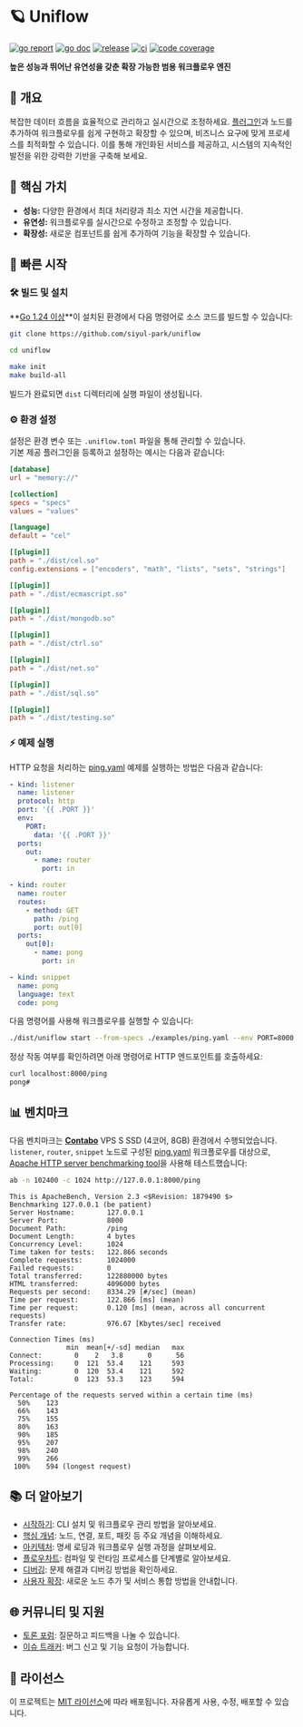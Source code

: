 # 🪐 Uniflow

[![go report][go_report_img]][go_report_url]
[![go doc][go_doc_img]][go_doc_url]
[![release][repo_releases_img]][repo_releases_url]
[![ci][repo_ci_img]][repo_ci_url]
[![code coverage][go_code_coverage_img]][go_code_coverage_url]

**높은 성능과 뛰어난 유연성을 갖춘 확장 가능한 범용 워크플로우 엔진**

## 📝 개요

복잡한 데이터 흐름을 효율적으로 관리하고 실시간으로 조정하세요. [플러그인](./plugin/README_kr.md)과 노드를 추가하여 워크플로우를 쉽게 구현하고 확장할 수 있으며, 비즈니스 요구에 맞게 프로세스를
최적화할 수 있습니다. 이를 통해 개인화된
서비스를 제공하고, 시스템의 지속적인 발전을 위한 강력한 기반을 구축해 보세요.

## 🎯 핵심 가치

- **성능:** 다양한 환경에서 최대 처리량과 최소 지연 시간을 제공합니다.
- **유연성:** 워크플로우를 실시간으로 수정하고 조정할 수 있습니다.
- **확장성:** 새로운 컴포넌트를 쉽게 추가하여 기능을 확장할 수 있습니다.

## 🚀 빠른 시작

### 🛠️ 빌드 및 설치

**[Go 1.24 이상](https://go.dev/doc/install)**이 설치된 환경에서 다음 명령어로 소스 코드를 빌드할 수 있습니다:

```sh
git clone https://github.com/siyul-park/uniflow

cd uniflow

make init
make build-all
```

빌드가 완료되면 `dist` 디렉터리에 실행 파일이 생성됩니다.

### ⚙️ 환경 설정

설정은 환경 변수 또는 `.uniflow.toml` 파일을 통해 관리할 수 있습니다.  
기본 제공 플러그인을 등록하고 설정하는 예시는 다음과 같습니다:

```toml
[database]
url = "memory://"

[collection]
specs = "specs"
values = "values"

[language]
default = "cel"

[[plugin]]
path = "./dist/cel.so"
config.extensions = ["encoders", "math", "lists", "sets", "strings"]

[[plugin]]
path = "./dist/ecmascript.so"

[[plugin]]
path = "./dist/mongodb.so"

[[plugin]]
path = "./dist/ctrl.so"

[[plugin]]
path = "./dist/net.so"

[[plugin]]
path = "./dist/sql.so"

[[plugin]]
path = "./dist/testing.so"
```

### ⚡ 예제 실행

HTTP 요청을 처리하는 [ping.yaml](examples/ping.yaml) 예제를 실행하는 방법은 다음과 같습니다:

```yaml
- kind: listener
  name: listener
  protocol: http
  port: '{{ .PORT }}'
  env:
    PORT:
      data: '{{ .PORT }}'
  ports:
    out:
      - name: router
        port: in

- kind: router
  name: router
  routes:
    - method: GET
      path: /ping
      port: out[0]
  ports:
    out[0]:
      - name: pong
        port: in

- kind: snippet
  name: pong
  language: text
  code: pong
```

다음 명령어를 사용해 워크플로우를 실행할 수 있습니다:

```sh
./dist/uniflow start --from-specs ./examples/ping.yaml --env PORT=8000
```

정상 작동 여부를 확인하려면 아래 명령어로 HTTP 엔드포인트를 호출하세요:

```sh
curl localhost:8000/ping
pong#
```

## 📊 벤치마크

다음 벤치마크는 **[Contabo](https://contabo.com/)** VPS S SSD (4코어, 8GB) 환경에서 수행되었습니다.  
`listener`, `router`, `snippet` 노드로 구성된 [ping.yaml](examples/ping.yaml) 워크플로우를
대상으로, [Apache HTTP server benchmarking tool](https://httpd.apache.org/docs/2.4/programs/ab.html)을 사용해 테스트했습니다:

```sh
ab -n 102400 -c 1024 http://127.0.0.1:8000/ping
```

```
This is ApacheBench, Version 2.3 <$Revision: 1879490 $>
Benchmarking 127.0.0.1 (be patient)
Server Hostname:        127.0.0.1
Server Port:            8000
Document Path:          /ping
Document Length:        4 bytes
Concurrency Level:      1024
Time taken for tests:   122.866 seconds
Complete requests:      1024000
Failed requests:        0
Total transferred:      122880000 bytes
HTML transferred:       4096000 bytes
Requests per second:    8334.29 [#/sec] (mean)
Time per request:       122.866 [ms] (mean)
Time per request:       0.120 [ms] (mean, across all concurrent requests)
Transfer rate:          976.67 [Kbytes/sec] received

Connection Times (ms)
              min  mean[+/-sd] median   max
Connect:        0    2   3.8      0      56
Processing:     0  121  53.4    121     593
Waiting:        0  120  53.4    121     592
Total:          0  123  53.3    123     594

Percentage of the requests served within a certain time (ms)
  50%    123
  66%    143
  75%    155
  80%    163
  90%    185
  95%    207
  98%    240
  99%    266
 100%    594 (longest request)
```

## 📚 더 알아보기

- [시작하기](./docs/getting_started_kr.md): CLI 설치 및 워크플로우 관리 방법을 알아보세요.
- [핵심 개념](./docs/key_concepts_kr.md): 노드, 연결, 포트, 패킷 등 주요 개념을 이해하세요.
- [아키텍처](./docs/architecture_kr.md): 명세 로딩과 워크플로우 실행 과정을 살펴보세요.
- [플로우차트](./docs/flowchart_kr.md): 컴파일 및 런타임 프로세스를 단계별로 알아보세요.
- [디버깅](./docs/debugging_kr.md): 문제 해결과 디버깅 방법을 확인하세요.
- [사용자 확장](./docs/user_extensions_kr.md): 새로운 노드 추가 및 서비스 통합 방법을 안내합니다.

## 🌐 커뮤니티 및 지원

- [토론 포럼](https://github.com/siyul-park/uniflow/discussions): 질문하고 피드백을 나눌 수 있습니다.
- [이슈 트래커](https://github.com/siyul-park/uniflow/issues): 버그 신고 및 기능 요청이 가능합니다.

## 📜 라이선스

이 프로젝트는 [MIT 라이선스](./LICENSE)에 따라 배포됩니다. 자유롭게 사용, 수정, 배포할 수 있습니다.

<!-- Go -->

[go_download_url]: https://golang.org/dl/
[go_version_img]: https://img.shields.io/badge/Go-1.21+-00ADD8?style=for-the-badge&logo=go
[go_code_coverage_img]: https://codecov.io/gh/siyul-park/uniflow/graph/badge.svg?token=quEl9AbBcW
[go_code_coverage_url]: https://codecov.io/gh/siyul-park/uniflow
[go_report_img]: https://goreportcard.com/badge/github.com/siyul-park/uniflow
[go_report_url]: https://goreportcard.com/report/github.com/siyul-park/uniflow
[go_doc_img]: https://godoc.org/github.com/siyul-park/uniflow?status.svg
[go_doc_url]: https://godoc.org/github.com/siyul-park/uniflow

<!-- Repository -->

[repo_url]: https://github.com/siyul-park/uniflow
[repo_issues_url]: https://github.com/siyul-park/uniflow/issues
[repo_pull_request_url]: https://github.com/siyul-park/uniflow/pulls
[repo_discussions_url]: https://github.com/siyul-park/uniflow/discussions
[repo_releases_img]: https://img.shields.io/github/release/siyul-park/uniflow.svg
[repo_releases_url]: https://github.com/siyul-park/uniflow/releases
[repo_wiki_url]: https://github.com/siyul-park/uniflow/wiki
[repo_wiki_img]: https://img.shields.io/badge/docs-wiki_page-blue?style=for-the-badge&logo=none
[repo_wiki_faq_url]: https://github.com/siyul-park/uniflow/wiki/FAQ
[repo_ci_img]: https://github.com/siyul-park/uniflow/actions/workflows/ci.yml/badge.svg
[repo_ci_url]: https://github.com/siyul-park/uniflow/actions/workflows/ci.yml
